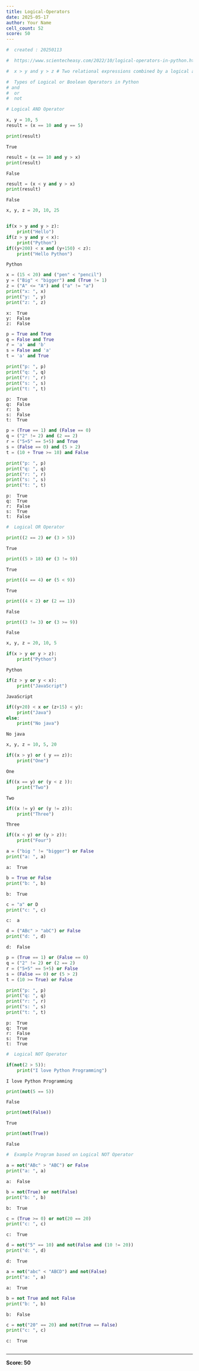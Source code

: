 ```yaml
---
title: Logical-Operators
date: 2025-05-17
author: Your Name
cell_count: 52
score: 50
---
```


```python
#  created : 20250113
```


```python
#  https://www.scientecheasy.com/2022/10/logical-operators-in-python.html/
```


```python
#  x > y and y > z # Two relational expressions combined by a logical and operator.
```


```python
#  Types of Logical or Boolean Operators in Python
# and
#  or 
#  not
```


```python
# Logical AND Operator
```


```python
x, y = 10, 5
result = (x == 10 and y == 5) 
```


```python
print(result)

```

    True



```python
result = (x == 10 and y > x)
print(result)
```

    False



```python
result = (x < y and y > x)
print(result)
```

    False



```python
x, y, z = 20, 10, 25
```


```python

```


```python
if(x > y and y > z):
    print("Hello")
if(z > y and y < x):
    print("Python")
if((y+200) < x and (y+150) < z):
    print("Hello Python")
```

    Python



```python
x = (15 < 20) and ("pen" < "pencil")
y = ("Big" < "bigger") and (True != 1)
z = ("A" <= "A") and ("a" != "a")
print("x: ", x)
print("y: ", y)
print("z: ", z)

```

    x:  True
    y:  False
    z:  False



```python
p = True and True
q = False and True
r = 'a' and 'b'
s = False and 'a'
t = 'a' and True
```


```python
print("p: ", p)
print("q: ", q)
print("r: ", r)
print("s: ", s)
print("t: ", t)
```

    p:  True
    q:  False
    r:  b
    s:  False
    t:  True



```python
p = (True == 1) and (False == 0)
q = ("2" != 2) and (2 == 2)
r = ("5+5" == 5+5) and True
s = (False == 0) and (5 > 2)
t = (10 + True >= 10) and False
```


```python
print("p: ", p)
print("q: ", q)
print("r: ", r)
print("s: ", s)
print("t: ", t)
```

    p:  True
    q:  True
    r:  False
    s:  True
    t:  False



```python
#  Logical OR Operator
```


```python
print((2 == 2) or (3 > 5))
```

    True



```python
print((5 > 18) or (3 != 9))
```

    True



```python
print((4 == 4) or (5 < 9))
```

    True



```python
print((4 < 2) or (2 == 1))
```

    False



```python
print((3 != 3) or (3 >= 9))
```

    False



```python
x, y, z = 20, 10, 5
```


```python
if(x > y or y > z):
    print("Python")
```

    Python



```python
if(z > y or y < x):
    print("JavaScript")
```

    JavaScript



```python
if((y+20) < x or (z+15) < y):
    print("Java")
else: 
    print("No java")
```

    No java



```python
x, y, z = 10, 5, 20
```


```python
if((x > y) or ( y == z)):
    print("One")
```

    One



```python
if((x == y) or (y < z )):
    print("Two")
```

    Two



```python
if((x != y) or (y != z)):
    print("Three")
```

    Three



```python
if((x < y) or (y > z)):
    print("Four")
```


```python
a = ("big " != "bigger") or False
print("a: ", a)
```

    a:  True



```python
b = True or False
print("b: ", b)

```

    b:  True



```python
c = "a" or D
print("c: ", c)
```

    c:  a



```python
d = ("ABc" > "abC") or False
print("d: ", d)
```

    d:  False



```python
p = (True == 1) or (False == 0)
q = ("2" != 2) or (2 == 2)
r = ("5+5" == 5+5) or False
s = (False == 0) or (5 > 2)
t = (10 >= True) or False
```


```python
print("p: ", p)
print("q: ", q)
print("r: ", r)
print("s: ", s)
print("t: ", t)
```

    p:  True
    q:  True
    r:  False
    s:  True
    t:  True



```python
#  Logical NOT Operator
```


```python
if(not(2 > 5)):
    print("I love Python Programming")
```

    I love Python Programming



```python
print(not(5 == 5))
```

    False



```python
print(not(False)) 
```

    True



```python
print(not(True)) 
```

    False



```python
#  Example Program based on Logical NOT Operator

```


```python
a = not("ABc" > "ABC") or False
print("a: ", a)
```

    a:  False



```python
b = not(True) or not(False)
print("b: ", b)
```

    b:  True



```python
c = (True >= 0) or not(20 == 20)
print("c: ", c)
```

    c:  True



```python
d = not("5" == 10) and not(False and (10 != 20))
print("d: ", d)
```

    d:  True



```python
a = not("abc" < "ABCD") and not(False)
print("a: ", a)

```

    a:  True



```python
b = not True and not False
print("b: ", b)

```

    b:  False



```python
c = not("20" == 20) and not(True == False)
print("c: ", c)
```

    c:  True



```python

```


---
**Score: 50**